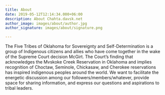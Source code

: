 ```yaml
---
title: About
date: 2019-05-12T12:14:34.000+06:00
description: About Chahta.davsk.net
author_image: images/about/author.jpg
author_signature: images/about/signature.png

---
```

The Five Tribes of Oklahoma for Sovereignty and Self-Determination is a group of Indigenous citizens and allies who have come together in the wake of the Supreme Court decision McGirt. The Court’s finding that acknowledges the Mvskoke Creek Reservation in Oklahoma and implies recognition of Choctaw, Seminole, Chickasaw, and Cherokee reservations has inspired indigenous peoples around the world. We want to facilitate the energetic discussion among our followers/members/whatever, provide space for sharing information, and express our questions and aspirations to tribal leaders.